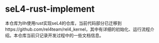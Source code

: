 # seL4-rust-implement

本仓库为llh使用rust实现seL4的仓库，当前代码部分已迁移到https://github.com/rel4team/rel4_kernel，其中有详细的初始化、运行流程介绍。本仓库当前只记录开发过程中的一些文档信息。

